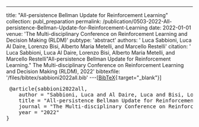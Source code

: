---
title: "All-persistence Bellman Update for Reinforcement Learning"
collection: publ_preparation
permalink: /publication/0503-2022-All-persistence-Bellman-Update-for-Reinforcement-Learning
date: 2022-01-01
venue: 'The Multi-disciplinary Conference on Reinforcement Learning and Decision Making (RLDM)'
pubtype: 'abstract'
authors: ' Luca  Sabbioni,  Luca  Al Daire,  Lorenzo  Bisi,  Alberto Maria Metelli, and  Marcello  Restelli'
citation: ' Luca  Sabbioni,  Luca  Al Daire,  Lorenzo  Bisi,  Alberto Maria Metelli, and  Marcello  Restelli&quot;All-persistence Bellman Update for Reinforcement Learning.&quot; The Multi-disciplinary Conference on Reinforcement Learning and Decision Making (RLDM), 2022'
bibtexfile: '/files/bibtex/sabbioni2022all.bib'
---[[BibTeX](/files/bibtex/sabbioni2022all.bib){:target="_blank"}] 
<pre> @article{sabbioni2022all,
    author = "Sabbioni, Luca and Al Daire, Luca and Bisi, Lorenzo and Metelli, Alberto Maria and Restelli, Marcello",
    title = "All-persistence Bellman Update for Reinforcement Learning",
    journal = "The Multi-disciplinary Conference on Reinforcement Learning and Decision Making (RLDM)",
    year = "2022"
} </pre>
